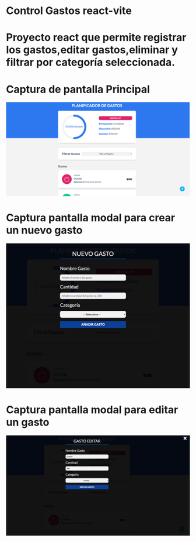 # Control Gastos react-vite

# Proyecto react que permite registrar los gastos,editar gastos,eliminar y filtrar por categoría seleccionada.

# Captura de pantalla Principal

![](https://github.com/elagosq/controlgastos_react-vite/blob/main/captura1.png)

# Captura pantalla modal para crear un nuevo gasto

![](https://github.com/elagosq/controlgastos_react-vite/blob/main/captura2.png)

# Captura pantalla modal para editar un gasto

![](https://github.com/elagosq/controlgastos_react-vite/blob/main/captura3.png)
